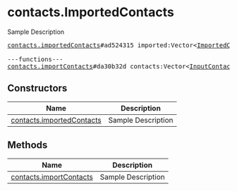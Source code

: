 # contacts.ImportedContacts

Sample Description

<pre>
<a href="../constructor/contacts.importedContacts">contacts.importedContacts</a>#ad524315 imported:Vector&lt;<a href="../type/ImportedContact.md">ImportedContact</a>&gt; retry_contacts:Vector&lt;<a href="../type/long.md">long</a>&gt; users:Vector&lt;<a href="../type/User.md">User</a>&gt; = <a href="../type/contacts.ImportedContacts.md">contacts.ImportedContacts</a>;

---functions---
<a href="../method/contacts.importContacts">contacts.importContacts</a>#da30b32d contacts:Vector&lt;<a href="../type/InputContact.md">InputContact</a>&gt; replace:<a href="../type/Bool.md">Bool</a> = <a href="../type/contacts.ImportedContacts.md">contacts.ImportedContacts</a>;
</pre>

## Constructors

| Name | Description |
|------|-------------|
| [contacts.importedContacts](../constructor/contacts.importedContacts.md) | Sample Description |

## Methods

| Name | Description |
|------|-------------|
| [contacts.importContacts](../method/contacts.importContacts.md) | Sample Description |

